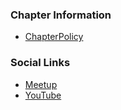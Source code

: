 ### Chapter Information
* [ChapterPolicy](https://owasp.org/www-policy/operational/chapters)

### Social Links
* [Meetup](https://www.meetup.com/owasp-boise/)
* [YouTube](https://www.youtube.com/channel/UCOyH_N3gexgZdEvWTXCegIw)


